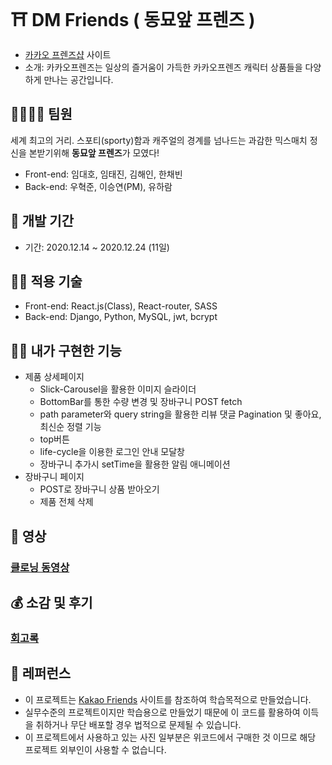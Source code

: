 # ⛩ DM Friends ( 동묘앞 프렌즈 )

- [카카오 프렌즈샵](https://store.kakaofriends.com/kr/index) 사이트
- 소개: 카카오프렌즈는 일상의 즐거움이 가득한 카카오프렌즈 캐릭터 상품들을 다양하게 만나는 공간입니다.

## 👨‍👩‍👧‍👦 팀원

세계 최고의 거리. 스포티(sporty)함과 캐주얼의 경계를 넘나드는 과감한 믹스매치 정신을 본받기위해 **동묘앞 프렌즈**가 모였다!

- Front-end: 임대호, 임태진, 김해인, 한채빈
- Back-end: 우혁준, 이승연(PM), 유하람

## 📅 개발 기간

- 기간: 2020.12.14 ~ 2020.12.24 (11일)

## 🧑‍💻 적용 기술

- Front-end: React.js(Class), React-router, SASS
- Back-end: Django, Python, MySQL, jwt, bcrypt

## 💁‍♀️ 내가 구현한 기능

- 제품 상세페이지
  - Slick-Carousel을 활용한 이미지 슬라이더
  - BottomBar를 통한 수량 변경 및 장바구니 POST fetch
  - path parameter와 query string을 활용한 리뷰 댓글 Pagination 및 좋아요, 최신순 정렬 기능
  - top버튼
  - life-cycle을 이용한 로그인 안내 모달창
  - 장바구니 추가시 setTime을 활용한 알림 애니메이션
- 장바구니 페이지
  - POST로 장바구니 상품 받아오기
  - 제품 전체 삭제

## 🎥 영상

### [클로닝 동영상](https://youtu.be/r2SD8_ePyOI)

## 💰 소감 및 후기

### [회고록](https://velog.io/@ingdaeho/first-project)

## 💎 레퍼런스

- 이 프로젝트는 [Kakao Friends](https://store.kakaofriends.com/kr/index) 사이트를 참조하여 학습목적으로 만들었습니다.
- 실무수준의 프로젝트이지만 학습용으로 만들었기 때문에 이 코드를 활용하여 이득을 취하거나 무단 배포할 경우 법적으로 문제될 수 있습니다.
- 이 프로젝트에서 사용하고 있는 사진 일부분은 위코드에서 구매한 것 이므로 해당 프로젝트 외부인이 사용할 수 없습니다.
